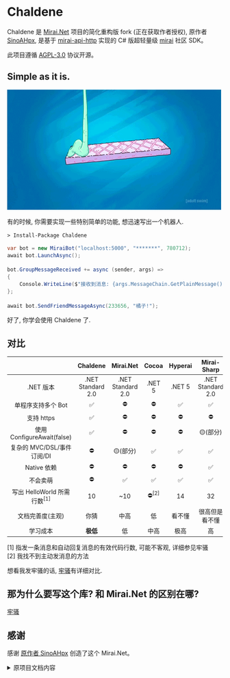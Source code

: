 # Chaldene

Chaldene 是 [Mirai.Net](https://github.com/SinoAHpx/Mirai.Net) 项目的简化重构版 fork (正在获取作者授权), 原作者[SinoAHpx](https://github.com/SinoAHpx), 是基于 [mirai-api-http] 实现的 C# 版超轻量级 [mirai] 社区 SDK。

此项目遵循 [AGPL-3.0](https://github.com/AHpxChina/Chaldene/blob/master/LICENSE) 协议开源。

## Simple as it is.

![1](docs/images/simple.gif)

有的时候, 你需要实现一些特别简单的功能, 想迅速写出一个机器人.

```shell
> Install-Package Chaldene
```

```csharp
var bot = new MiraiBot("localhost:5000", "*******", 780712);
await bot.LaunchAsync();

bot.GroupMessageReceived += async (sender, args) =>
{
    Console.WriteLine($"接收到消息: {args.MessageChain.GetPlainMessage()}");
};

await bot.SendFriendMessageAsync(233656, "橘子!");
```

好了, 你学会使用 Chaldene 了.

## 对比

|                             |     Chaldene      |     Mirai.Net     | Cocoa  | Hyperai |    Mirai-Sharp    |
| :-------------------------: | :---------------: | :---------------: | :----: | :-----: | :---------------: |
|          .NET 版本          | .NET Standard 2.0 | .NET Standard 2.0 | .NET 5 | .NET 5  | .NET Standard 2.0 |
|     单程序支持多个 Bot      |        ✅         |        ⛔         |   ⛔   |   ✅    |        ✅         |
|         支持 https          |        ✅         |        ⛔         |   ⛔   |   ⛔    |        ⛔         |
| 使用 ConfigureAwait(false)  |        ✅         |        ⛔         |   ⛔   |   ⛔    |     🟡(部分)      |
|       复杂的 MVC/DSL/事件订阅/DI        |        ⛔         |        🟡(部分)         |   ✅   |   ✅    |        ✅         |
|         Native 依赖         |        ⛔         |        ⛔         |   ⛔   |   ⛔    |        ✅         |
|          不会卖萌           |        ⛔         |        ✅         |   ✅   |   ✅    |        ✅         |
| 写出 HelloWorld 所需行数<sup>[1]</sup> |        10         |        ~10         | ⛔<sup>[2]</sup>  |   14    |        32         |
|      文档完善度(主观)       |       你猜        |       中高        |   低   | 看不懂  |  很高但是看不懂   |
|          学习成本           |     **极低**      |        低         |  中高  |  极高   |        高         |

[1] 指发一条消息和自动回复消息的有效代码行数, 可能不客观, 详细参见牢骚  
[2] 我找不到主动发消息的方法

想看我发牢骚的话, [牢骚](docs/complicate.md)有详细对比.

## 那为什么要写这个库? 和 Mirai.Net 的区别在哪?

[牢骚](docs/complicate.md)

## 感谢

感谢 [原作者 SinoAHpx](https://github.com/SinoAHpx) 创造了这个 Mirai.Net。

<details> <summary>原项目文档内容</summary>

## 速览

- 基于 [.NET Standard 2.0](https://docs.microsoft.com/en-us/dotnet/standard/net-standard) 开发，支持跨平台。
- 适配最新的 [mirai-api-http] 插件。
- 实现了 [mirai-api-http] 的 `Http Adapter` 和 `Websocket Adapter`
  - `Http Adapter` 用来进行发送操作。
  - `Websocket Adapter` 用来进行接收操作。
- 基于 [Rx.NET](https://github.com/dotnet/reactive) 的推送系统。
- 有一堆好用的脚手架和拓展方法。
- 提供了简单的模块化和命令系统实现。
- 源代码结构
  - Mirai.Net，主项目
  - Mirai.Net.Test，控制台测试项目
  - Mirai.Net.UnitTest，单元测试项目（现在没啥用了）

<details>
  <summary>实现的接口列表</summary>

_斜体的标注的接口是不稳定的_

~~删除线标注的接口是未实现的~~

- 账号信息
  - 获取好友列表
  - 获取群列表
  - 获取群成员列表
  - 获取 Bot 资料
  - 获取好友资料
  - 获取群成员资料
  - 获取陌生人资料
- 消息发送和撤回
  - 发送好友消息
  - 发送群消息
  - 发送临时会话消息
  - 发送头像戳一戳消息
  - 撤回消息
  - 根据消息 id 获取消息链
- 文件操作
  - 查看文件列表
  - 获取文件信息
  - 创建文件夹
  - 删除文件
  - 移动文件
  - 重命名文件
- 多媒体内容上传
  - 图片文件上传
  - 语音文件上传
  - 群文件上传
- 账号管理
  - 删除好友
- 群管理
  - 禁言群成员
  - 解除群成员禁言
  - 移除群成员
  - 退出群聊
  - 全体禁言
  - 解除全体禁言
  - 设置群精华消息
  - 获取群设置
  - 修改群设置
  - 获取群员设置
  - 修改群员设置
- 事件处理
  - 添加好友申请
  - 用户入群申请
  - Bot 被邀请入群申请

</details>

<details>
  <summary>支持的消息类型</summary>

- Quote - 回复消息
- At - @消息
- AtAll - @全体成员
- Face - QQ 表情
- Plain - 纯文本
- Image - 图片
- FlashImage - 闪照
- Voice - 语音
- Xml - XML 消息
- Json - JSON 消息
- App - App 消息
- Poke - 戳一戳
- Dice - 不知道是啥玩意
- MusicShare - 音乐分享
- ForwardMessage - 转发消息
- File - 文件
- MarketFace - 商城表情
- MiraiCode - Mirai 码

</details>

## 快速上手

**(以下仅为一些简单示例，如果需要更详细的说明，请移步[文档]。有时候文档跟不上版本请[进群提问](#mirainet-239)**

### 安装

- 使用 Nuget 安装(推荐)
  - Nuget 包管理器: `Install-Package Mirai.Net`
  - .NET CLI: `dotnet add package Mirai.Net`
  - **或者在 IDE 的可视化界面搜索`Mirai.Net`安装最新版。**
- 自己克隆这个仓库的默认分支，然后自己编译，然后自己添加 dll 引用。

### 创建和启动 Bot

<details>
  <summary>名称空间引用</summary>

```cs
using System;
using System.Linq;
using System.Reactive.Linq;
using System.Threading;
using System.Threading.Tasks;
using Mirai.Net.Data.Messages;
using Mirai.Net.Data.Messages.Receivers;
using Mirai.Net.Sessions;
```

</details>

```cs
using var bot = new MiraiBot
{
    Address = "localhost:8080",
    QQ = "xx",
    VerifyKey = "xx"
};
```

(因为`MiraiBot`类实现了`IDisposable`接口，所以可以使用`using`关键字)

`Address`和`VerifyKey`来自`mirai-api-http`的配置文件，`QQ`就是`Mirai Console`已登录的机器人的 QQ 号。

创建完`MiraiBot`实例之后，就可以启动了:

```cs
await bot.LaunchAsync();
```

### 监听事件和消息

`MiraiBot`类暴露两个属性: `EventReceived`和`MessageReceived`，订阅它们就可以监听事件和消息。

下面的例子就是过滤出接收到的`好友请求事件`事件，然后把它从`EventBase`转换成具体的`NewFriendRequestedEvent`，最后才是订阅器。

(消息的订阅器也是同样的)

```cs
bot.EventReceived
    .OfType<NewFriendRequestedEvent>()
    .Subscribe(x =>
    {
        //do things
    });
```

### Hello, World

`Mirai.Net`通过一系列的`xxManager`(**这些管理器都是静态类。**)来进行主动操作，其中，消息相关的管理器为`MessageManager`。

#### 发送消息

这里以发送群消息作为演示，实际上还可以发送好友消息，临时消息和戳一戳消息。

发送消息的方法有两个参数: 发送到哪里和发送什么。所以第一个参数就是发消息的群号，第二个参数就是要发送的消息链(或者字符串)。

```cs
await MessageManager.SendGroupMessageAsync("xx", "Hello, World");
```

或者:

```cs
await MessageManager.SendGroupMessageAsync("xx", new MessageChainBuilder().Plain("Hello, ").At("xx").Build());
```

## 贡献

此项目欢迎任何人的 [Pull Request](https://github.com/AHpxChina/Mirai.Net/pulls) 和 [Issue](https://github.com/AHpxChina/Mirai.Net/issues) 也欢迎 Star 和 Fork。

如果你认为文档不够好，也欢迎对 [文档仓库](https://github.com/SinoAHpx/Mirai.Net.Documents) 提交 [Pull Request](https://github.com/AHpxChina/Mirai.Net.Documents/pulls) 和 [Issue](https://github.com/AHpxChina/Mirai.Net.Documents/issues)。

## 致谢

- [mirai]
- [mirai-api-http]
- [Jetbrains](https://www.jetbrains.com/)
- [Flurl](https://flurl.dev/)
- [Json.NET](http://json.net/) ~~这甚至是这个项目名称的灵感来源~~
- [Websocket.Client](https://github.com/Marfusios/websocket-client)
- [Rx.NET](https://github.com/dotnet/reactive)
- [Manganese](https://github.com/SinoAHpx/Manganese)

</details>

[mirai-api-http]: https://github.com/project-mirai/mirai-api-http
[mirai]: https://github.com/mamoe/mirai
[文档]: https://sinoahpx.github.io/Mirai.Net.Documents/
